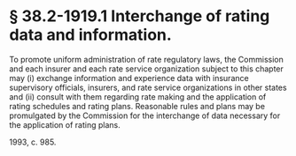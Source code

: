 # § 38.2-1919.1 Interchange of rating data and information.

<p>To promote uniform administration of rate regulatory laws, the Commission and each insurer and each rate service organization subject to this chapter may (i) exchange information and experience data with insurance supervisory officials, insurers, and rate service organizations in other states and (ii) consult with them regarding rate making and the application of rating schedules and rating plans. Reasonable rules and plans may be promulgated by the Commission for the interchange of data necessary for the application of rating plans.</p><p>1993, c. 985.</p>
